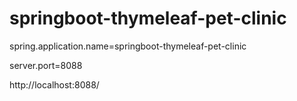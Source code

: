 # springboot-thymeleaf-pet-clinic

spring.application.name=springboot-thymeleaf-pet-clinic

server.port=8088

http://localhost:8088/

